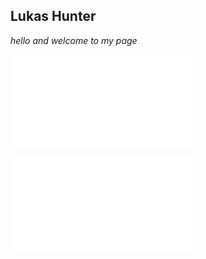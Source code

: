 ## Lukas Hunter 

*hello and welcome to my page*

![about me](about.md) 

![Case Study](case-study.md)


